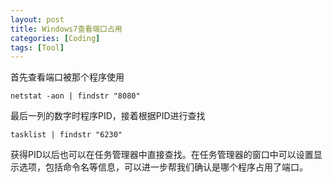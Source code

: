 ```yaml
---
layout: post
title: Windows7查看端口占用
categories: [Coding]
tags: [Tool]
---
```


首先查看端口被那个程序使用

	netstat -aon | findstr "8080"

最后一列的数字时程序PID，接着根据PID进行查找

	tasklist | findstr "6230"

获得PID以后也可以在任务管理器中直接查找。在任务管理器的窗口中可以设置显示选项，包括命令名等信息，可以进一步帮我们确认是哪个程序占用了端口。